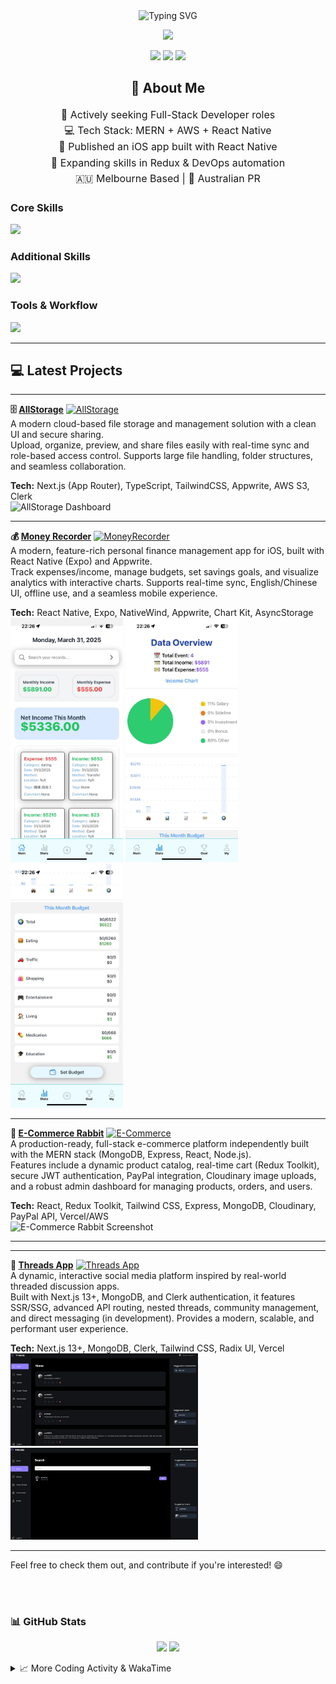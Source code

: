 
<div align="center">
  <img src="https://readme-typing-svg.demolab.com?font=Fira+Code&pause=1000&center=true&vCenter=true&width=500&lines=Hi+there+%F0%9F%91%8B+I'm+Aaron+TAO!;Full-Stack+Developer+from+Melbourne;MERN+Stack+%7C+React+Native+%7C+AWS;Let's+Build+Something+Great+Together!" alt="Typing SVG" />
</div>

<p align="center">
  <img src="https://avataaars.io/?avatarStyle=Circle&topType=ShortHairShortCurly&accessoriesType=Blank&hairColor=Black&facialHairType=Blank&clotheType=Hoodie&clotheColor=Blue03&eyeType=Default&eyebrowType=Default&mouthType=Smile&skinColor=Light" width="180" />
</p>
<p align="center">
  <a href="mailto:taoaaron5@gmail.com"><img src="https://img.shields.io/badge/Gmail-D14836?style=flat&logo=gmail&logoColor=white" /></a>
  <a href="https://www.linkedin.com/in/haonan-tao-aaron/"><img src="https://img.shields.io/badge/-LinkedIn-0077b5?style=flat&logo=linkedin&logoColor=white" /></a>
  <a href="https://www.aarontao.com/"><img src="https://img.shields.io/badge/Portfolio-000?style=flat&logo=vercel&logoColor=white" /></a>
</p>

<h2 align="center">
  💼 <strong>About Me</strong>
</h2>

<p align="center" style="font-size:16px; line-height:1.6; max-width:600px; margin:auto;">
🚀 Actively seeking Full-Stack Developer roles  <br/>
💻 Tech Stack: MERN + AWS + React Native  <br/>
📱 Published an iOS app built with React Native  <br/>
🧠 Expanding skills in Redux & DevOps automation  <br/>
🇦🇺 Melbourne Based | 🛂 Australian PR<br/>
</p>

### Core Skills
<img src="https://skillicons.dev/icons?i=react,nodejs,mongodb,aws,typescript&theme=dark" />

### Additional Skills

<img src="https://skillicons.dev/icons?i=nextjs,tailwind,vercel,docker&theme=dark" />

### Tools & Workflow
<img src="https://skillicons.dev/icons?i=git,github,figma&theme=dark" />

---

## 💻 Latest Projects
---

**🗄️ [AllStorage](https://github.com/HAONANTAO/AllStorage)** [![AllStorage](https://img.shields.io/badge/-AllStorage-3498db?style=flat-square&logo=github&logoColor=white)](https://github.com/HAONANTAO/AllStorage)  
A modern cloud-based file storage and management solution with a clean UI and secure sharing.  
Upload, organize, preview, and share files easily with real-time sync and role-based access control. Supports large file handling, folder structures, and seamless collaboration.  

**Tech:** Next.js (App Router), TypeScript, TailwindCSS, Appwrite, AWS S3, Clerk  
<img src="https://raw.githubusercontent.com/HAONANTAO/AllStorage/main/assets/All1.png" width="180" alt="AllStorage Dashboard" />

---

**💰 [Money Recorder](https://apps.apple.com/us/app/moneyrecorder/id6744058988)** [![MoneyRecorder](https://img.shields.io/badge/-MoneyRecorder-1abc9c?style=flat-square&logo=github&logoColor=white)](https://github.com/HAONANTAO/Money_Recorder)  
A modern, feature-rich personal finance management app for iOS, built with React Native (Expo) and Appwrite.  
Track expenses/income, manage budgets, set savings goals, and visualize analytics with interactive charts. Supports real-time sync, English/Chinese UI, offline use, and a seamless mobile experience.  

**Tech:** React Native, Expo, NativeWind, Appwrite, Chart Kit, AsyncStorage  
<img src="https://raw.githubusercontent.com/HAONANTAO/Money_Recorder/main/assets/Demo1.jpg" width="180" alt="Money Recorder Home" />
<img src="https://raw.githubusercontent.com/HAONANTAO/Money_Recorder/main/assets/Demo2.jpg" width="180" alt="Money Recorder Stats" />
<img src="https://raw.githubusercontent.com/HAONANTAO/Money_Recorder/main/assets/Demo3.jpg" width="180" alt="Money Recorder Record" />

---

**🛒 [E-Commerce Rabbit](https://www.wanyancanrui.com/)** [![E-Commerce](https://img.shields.io/badge/-E--Commerce-1abc9c?style=flat-square&logo=github&logoColor=white)](https://github.com/HAONANTAO/E-Commerce-Rabbit)  
A production-ready, full-stack e-commerce platform independently built with the MERN stack (MongoDB, Express, React, Node.js).  
Features include a dynamic product catalog, real-time cart (Redux Toolkit), secure JWT authentication, PayPal integration, Cloudinary image uploads, and a robust admin dashboard for managing products, orders, and users.  

**Tech:** React, Redux Toolkit, Tailwind CSS, Express, MongoDB, Cloudinary, PayPal API, Vercel/AWS  
<img src="https://raw.githubusercontent.com/HAONANTAO/E-Commerce-Rabbit/main/ScreenShow.png" width="600" alt="E-Commerce Rabbit Screenshot" />

---

---
**🧵 [Threads App](https://threads-app-eight-nu.vercel.app/)** [![Threads App](https://img.shields.io/badge/-Threads%20App-1abc9c?style=flat-square&logo=github&logoColor=white)](https://github.com/HAONANTAO/threads_app)  
A dynamic, interactive social media platform inspired by real-world threaded discussion apps.  
Built with Next.js 13+, MongoDB, and Clerk authentication, it features SSR/SSG, advanced API routing, nested threads, community management, and direct messaging (in development). Provides a modern, scalable, and performant user experience.  

**Tech:** Next.js 13+, MongoDB, Clerk, Tailwind CSS, Radix UI, Vercel  
<img src="https://raw.githubusercontent.com/HAONANTAO/threads_app/main/Demo1.png" width="300" alt="Threads Demo1" />
<img src="https://raw.githubusercontent.com/HAONANTAO/threads_app/main/Demo2.png" width="300" alt="Threads Demo2" />

---


Feel free to check them out, and contribute if you're interested! 😄

<br/><br/>
### 📊 GitHub Stats
<p align="center">
  <img src="https://github-readme-stats.vercel.app/api?username=HAONANTAO&show_icons=true&theme=radical&count_private=true" />
  <img src="https://github-readme-stats.vercel.app/api/top-langs/?username=HAONANTAO&layout=compact&theme=radical" />
</p>

<details>
  <summary>📈 More Coding Activity & WakaTime</summary>

  ![HAONANTAO's github activity graph](https://github-readme-activity-graph.vercel.app/graph?username=HAONANTAO&theme=tokyo-night)
    <!--START_SECTION:waka-->
![Code Time](http://img.shields.io/badge/Code%20Time-663%20hrs%2055%20mins-blue)

**🐱 My GitHub Data** 

> 📦 ? Used in GitHub's Storage 
 > 
> 🏆 1,028 Contributions in the Year 2025
 > 
> 🚫 Not Opted to Hire
 > 
> 📜 31 Public Repositories 
 > 
> 🔑 0 Private Repositories 
 > 
**I'm a Night 🦉** 

```text
🌞 Morning                68 commits          █░░░░░░░░░░░░░░░░░░░░░░░░   02.04 % 
🌆 Daytime                1194 commits        █████████░░░░░░░░░░░░░░░░   35.86 % 
🌃 Evening                2033 commits        ███████████████░░░░░░░░░░   61.05 % 
🌙 Night                  35 commits          ░░░░░░░░░░░░░░░░░░░░░░░░░   01.05 % 
```
📅 **I'm Most Productive on Sunday** 

```text
Monday                   505 commits         ████░░░░░░░░░░░░░░░░░░░░░   15.17 % 
Tuesday                  270 commits         ██░░░░░░░░░░░░░░░░░░░░░░░   08.11 % 
Wednesday                420 commits         ███░░░░░░░░░░░░░░░░░░░░░░   12.61 % 
Thursday                 252 commits         ██░░░░░░░░░░░░░░░░░░░░░░░   07.57 % 
Friday                   463 commits         ███░░░░░░░░░░░░░░░░░░░░░░   13.90 % 
Saturday                 536 commits         ████░░░░░░░░░░░░░░░░░░░░░   16.10 % 
Sunday                   884 commits         ███████░░░░░░░░░░░░░░░░░░   26.55 % 
```


📊 **This Week I Spent My Time On** 

```text
🕑︎ Time Zone: Australia/Melbourne

💬 Programming Languages: 
TypeScript               10 hrs 5 mins       ████████████████████████░   94.92 % 
JSON                     19 mins             █░░░░░░░░░░░░░░░░░░░░░░░░   03.12 % 
Other                    5 mins              ░░░░░░░░░░░░░░░░░░░░░░░░░   00.94 % 
Bash                     4 mins              ░░░░░░░░░░░░░░░░░░░░░░░░░   00.67 % 
Markdown                 2 mins              ░░░░░░░░░░░░░░░░░░░░░░░░░   00.34 % 

🔥 Editors: 
Trae                     5 hrs 44 mins       ██████████████░░░░░░░░░░░   54.09 % 
VS Code                  4 hrs 52 mins       ███████████░░░░░░░░░░░░░░   45.91 % 

🐱‍💻 Projects: 
RealEstate.Backend       5 hrs 44 mins       ██████████████░░░░░░░░░░░   54.08 % 
AllStorage               4 hrs 31 mins       ███████████░░░░░░░░░░░░░░   42.61 % 
Shared                   21 mins             █░░░░░░░░░░░░░░░░░░░░░░░░   03.31 % 

💻 Operating System: 
Mac                      10 hrs 37 mins      █████████████████████████   100.00 % 
```

**I Mostly Code in JavaScript** 

```text
JavaScript               22 repos            ████████████░░░░░░░░░░░░░   50.00 % 
TypeScript               12 repos            ███████░░░░░░░░░░░░░░░░░░   27.27 % 
HTML                     4 repos             ██░░░░░░░░░░░░░░░░░░░░░░░   09.09 % 
CSS                      3 repos             ██░░░░░░░░░░░░░░░░░░░░░░░   06.82 % 
Java                     1 repo              █░░░░░░░░░░░░░░░░░░░░░░░░   02.27 % 
```



**Timeline**

![Lines of Code chart](https://raw.githubusercontent.com/HAONANTAO/HAONANTAO/main/assets/bar_graph.png)


 Last Updated on 25/08/2025 18:49:34 UTC
<!--END_SECTION:waka-->

</details>
